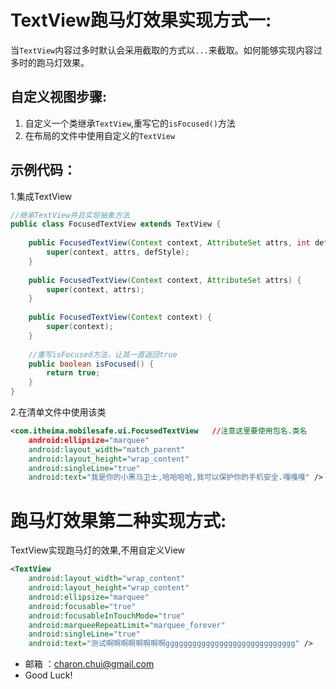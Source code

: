 TextView跑马灯效果实现方式一:
====
当`TextView`内容过多时默认会采用截取的方式以`...`来截取。如何能够实现内容过多时的跑马灯效果。
 
自定义视图步骤:
----
1. 自定义一个类继承`TextView`,重写它的`isFocused()`方法
3. 在布局的文件中使用自定义的`TextView`
 
 
示例代码：
----
1.集成TextView
```java
//继承TextView并且实现抽象方法
public class FocusedTextView extends TextView {
 
    public FocusedTextView(Context context, AttributeSet attrs, int defStyle){
        super(context, attrs, defStyle);
    }
 
    public FocusedTextView(Context context, AttributeSet attrs) {
        super(context, attrs);
    }
 
    public FocusedTextView(Context context) {
        super(context);
    }
 
    //重写isFocused方法，让其一直返回true
    public boolean isFocused() {
        return true;
    }
}
``` 
2.在清单文件中使用该类
```xml
<com.itheima.mobilesafe.ui.FocusedTextView   //注意这里要使用包名.类名
    android:ellipsize="marquee"
    android:layout_width="match_parent"
    android:layout_height="wrap_content"
    android:singleLine="true"
    android:text="我是你的小黑马卫士,哈哈哈哈,我可以保护你的手机安全.嘎嘎嘎" />
 ```

跑马灯效果第二种实现方式:
=============
TextView实现跑马灯的效果,不用自定义View
```xml
<TextView
    android:layout_width="wrap_content"
    android:layout_height="wrap_content"
    android:ellipsize="marquee"
    android:focusable="true"
    android:focusableInTouchMode="true"
    android:marqueeRepeatLimit="marquee_forever"
    android:singleLine="true"
    android:text="测试啊啊啊啊啊啊啊啊ggggggggggggggggggggggggggggg" />
```
- 邮箱 ：charon.chui@gmail.com  
- Good Luck! 